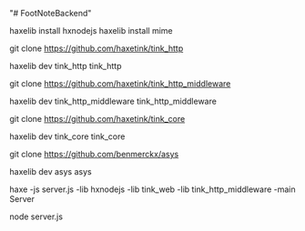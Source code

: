 "# FootNoteBackend" 


haxelib install hxnodejs
haxelib install mime

git clone https://github.com/haxetink/tink_http

haxelib dev tink_http tink_http

git clone https://github.com/haxetink/tink_http_middleware

haxelib dev tink_http_middleware tink_http_middleware

git clone https://github.com/haxetink/tink_core

haxelib dev tink_core tink_core

git clone https://github.com/benmerckx/asys

haxelib dev asys asys

haxe -js server.js -lib hxnodejs -lib tink_web -lib tink_http_middleware -main Server

node server.js